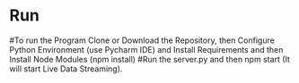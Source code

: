 # Run
#To run the Program Clone or Download the Repository, then Configure Python Environment (use Pycharm IDE) and Install Requirements and then Install Node Modules (npm install)
#Run the server.py and then npm start (It will start Live Data Streaming).
